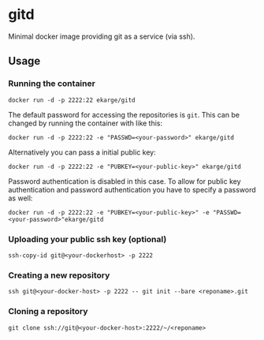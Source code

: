 gitd
====

Minimal docker image providing git as a service (via ssh).


Usage
-----

### Running the container

```
docker run -d -p 2222:22 ekarge/gitd
```

The default password for accessing the repositories is `git`.
This can be changed by running the container with like this:

```
docker run -d -p 2222:22 -e "PASSWD=<your-password>" ekarge/gitd
```

Alternatively you can pass a initial public key:

```
docker run -d -p 2222:22 -e "PUBKEY=<your-public-key>" ekarge/gitd
```

Password authentication is disabled in this case. To allow for public key authentication and password authentication
you have to specify a password as well:

```
docker run -d -p 2222:22 -e "PUBKEY=<your-public-key>" -e "PASSWD=<your-password>"ekarge/gitd
```


### Uploading your public ssh key (optional)

```
ssh-copy-id git@<your-dockerhost> -p 2222
```


### Creating a new repository

```
ssh git@<your-docker-host> -p 2222 -- git init --bare <reponame>.git
```


### Cloning a repository

```
git clone ssh://git@<your-docker-host>:2222/~/<reponame>
```
